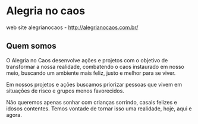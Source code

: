 Alegria no caos
===============

web site alegrianocaos - http://alegrianocaos.com.br/

## Quem somos

O Alegria no Caos desenvolve ações e projetos com o objetivo de transformar a nossa realidade, combatendo o caos instaurado em nosso meio, buscando um ambiente mais feliz, justo e melhor para se viver.

Em nossos projetos e ações buscamos priorizar pessoas que vivem em situações de risco e grupos menos favorecidos.

Não queremos apenas sonhar com crianças sorrindo, casais felizes e idosos contentes. Temos vontade de tornar isso uma realidade, hoje, aqui e agora.

